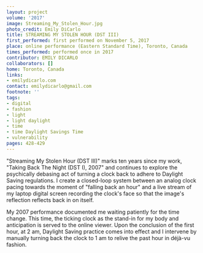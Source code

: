```yaml
---
layout: project
volume: '2017'
image: Streaming_My_Stolen_Hour.jpg
photo_credit: Emily DiCarlo
title: STREAMING MY STOLEN HOUR (DST III)
first_performed: first performed on November 5, 2017
place: online performance (Eastern Standard Time), Toronto, Canada
times_performed: performed once in 2017
contributor: EMILY DICARLO
collaborators: []
home: Toronto, Canada
links:
- emilydicarlo.com
contact: emilydicarlo@gmail.com
footnote: ''
tags:
- digital
- fashion
- light
- light daylight
- time
- time Daylight Savings Time
- vulnerability
pages: 428-429
---
```


"Streaming My Stolen Hour (DST III)" marks ten years since my work, "Taking Back The Night (DST I), 2007" and continues to explore the psychically debasing act of turning a clock back to adhere to Daylight Saving regulations. I create a closed-loop system between an analog clock pacing towards the moment of "falling back an hour" and a live stream of my laptop digital screen recording the clock's face so that the image's reflection reflects back in on itself.

My 2007 performance documented me waiting patiently for the time change. This time, the ticking clock as the stand-in for my body and anticipation is served to the online viewer. Upon the conclusion of the first hour, at 2 am, Daylight Saving practice comes into effect and I intervene by manually turning back the clock to 1 am to relive the past hour in déjà-vu fashion.

